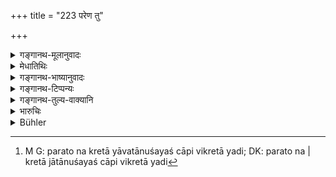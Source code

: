 +++
title = "223 परेण तु"

+++

<details><summary>गङ्गानथ-मूलानुवादः</summary>

But after ten days, he shall neither return nor take it back; he who takes it back, as well as he who returns it, should be fined by the king six hundred.—(223)
</details>

<details><summary>मेधातिथिः</summary>

दशाहात् परतो न क्रीतानुशयः । जातानुशयश् चापि क्रेता विक्रेता वा यदि[^७४] राजनि विवदतां तौ ततः **षट् शतानि दण्ड्यौ** । **न दद्याद्** इति नायम् अदृष्टार्थः प्रतिषेधः । किं तर्हि ज्ञायते । स्थितिर् ईदृशी । अनिच्छन् क्रेता दशाहाद् ऊर्ध्वं न त्याजनीयो नापि विक्रेता ग्राह्यितव्यः । अतश् च यदि साम्नोभयेच्छायां दानादाने स्यातां तत्र न कश्चिद् दोषः ॥ ८.२२३ ॥


[^७४]:
     M G: parato na kretā yāvatānuśayaś cāpi vikretā yadi; DK: parato na | kretā jātānuśayaś cāpi vikretā yadi
</details>

<details><summary>गङ्गानथ-भाष्यानुवादः</summary>

After ten days there can be no ‘rescission of the sale.’

If the buyer does repent of the transaction and applies to the king for its rescission, be should be fined six hundred ‘he shall *not return it*.’—This prohibition is not put forth with a view to any transcendental result; all that is meant is that such is the established rule,—that after ten days the buyer should not be forced, against his wish, to give up the article, nor should the seller he forced to take it back. So that there is nothing wrong if the returning and taking back are done amicably by mutual understanding.—(223)
</details>

<details><summary>गङ्गानथ-टिप्पन्यः</summary>

This verse is quoted in *Mitākṣarā* (2.258);—in *Aparārka* (p. 831);—and
in *Vivādaratnākara* (p. 199), which adds that the fine meant is 100
*paṇas*;—in *Vivādacintāmaṇi* (p. 88);—and in *Kṛtyakalpataru* (108b).
</details>

<details><summary>गङ्गानथ-तुल्य-वाक्यानि</summary>

**(verses 8.222-223)  
**

See Comparative notes for [Verse
8.222].
</details>

<details><summary>भारुचिः</summary>

नायं श्लोको दशाहाद् ऊर्ध्वं सामप्रतिषेधार्थ आरभ्यते, साम्नाप्य् ऊर्ध्वं दशाहान् **न दद्यान् नापि दापयेद्** इति । न हि साम प्रतिषेद्धुं शक्यम् इत्य् उक्तम् । यत्र तु साम्नापि प्रत्यर्पणं नास्ति, तत्र नियमयत्य् एव, यथा "सकृद् अंशो निपतति" इति; अत्रापि त्व् अंशपातने साम्नाइव प्रतिषेद्धुं शक्यं नियमाभावाद्, व्यवस्थार्थत्वाच् च । कन्यादाने तु निष्क्रमविसर्गाभ्याम् इति विशेषनियमात् साम न विद्यते ॥ ८.२२२ ॥

_अनुशयप्रसङ्गाद् इदम् अन्यद् अत्रोच्यते ।_
</details>

<details><summary>Bühler</summary>

223	But after (the lapse of) ten days he may neither give nor cause it to be given (back); both he who takes it (back) and he who gives it (back, except by consent) shall be fined by the king six hundred (panas).
</details>
